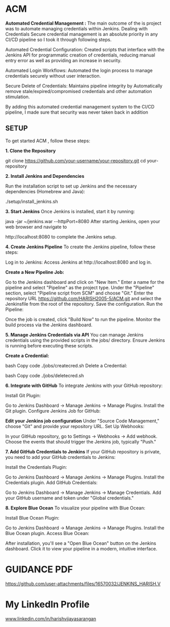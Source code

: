 
# ACM
**Automated Credential Management :**  The main outcome of the is project was to automate managing credentials within Jenkins. Dealing with Credentials Secure credential management is an absolute priority in any CI/CD pipeline so I took it through following steps.

Automated Credential Configuration: Created scripts that interface with the Jenkins API for programmatic creation of credentials, reducing manual entry error as well as providing an increase in security.

Automated Login Workflows: Automated the login process to manage credentials securely without user interaction.

Secure Delete of Credentials: Maintains pipeline integrity by Automatically remove stale/expired/compromised credentials and other automation stimulation.

By adding this automated credential management system to the CI/CD pipeline, I made sure that security was never taken back in addition
## SETUP

To get started ACM  , follow these steps:

**1. Clone the Repository**

git clone https://github.com/your-username/your-repository.git
cd your-repository

**2. Install Jenkins and Dependencies**

Run the installation script to set up Jenkins and the necessary dependencies (Homebrew and Java):

./setup/install_jenkins.sh

**3. Start Jenkins**
Once Jenkins is installed, start it by running:

java -jar ~/jenkins.war --httpPort=8080
After starting Jenkins, open your web browser and navigate to 

http://localhost:8080 
to complete the Jenkins setup.

**4. Create Jenkins Pipeline**
To create the Jenkins pipeline, follow these steps:

Log in to Jenkins: Access Jenkins at http://localhost:8080 and log in.

**Create a New Pipeline Job:**

Go to the Jenkins dashboard and click on "New Item."
Enter a name for the pipeline and select "Pipeline" as the project type.
Under the "Pipeline" section, select "Pipeline script from SCM" and choose "Git."
Enter the repository URL https://github.com/HARISH2005-5/ACM.git  and select the Jenkinsfile from the root of the repository.
Save the configuration.
Run the Pipeline:

Once the job is created, click "Build Now" to run the pipeline.
Monitor the build process via the Jenkins dashboard.

**5. Manage Jenkins Credentials via API**
You can manage Jenkins credentials using the provided scripts in the jobs/ directory. Ensure Jenkins is running before executing these scripts.

**Create a Credential:**

bash
Copy code
./jobs/createcred.sh
Delete a Credential:

bash
Copy code
./jobs/deletecred.sh

**6. Integrate with GitHub**
To integrate Jenkins with your GitHub repository:

Install Git Plugin:

Go to Jenkins Dashboard -> Manage Jenkins -> Manage Plugins.
Install the Git plugin.
Configure Jenkins Job for GitHub:

**Edit your Jenkins job configuration**
Under "Source Code Management," choose "Git" and provide your repository URL.
Set Up Webhooks:

In your GitHub repository, go to Settings -> Webhooks -> Add webhook.
Choose the events that should trigger the Jenkins job, typically "Push."

**7. Add GitHub Credentials to Jenkins**
If your GitHub repository is private, you need to add your GitHub credentials to Jenkins:

Install the Credentials Plugin:

Go to Jenkins Dashboard -> Manage Jenkins -> Manage Plugins.
Install the Credentials plugin.
Add GitHub Credentials:

Go to Jenkins Dashboard -> Manage Jenkins -> Manage Credentials.
Add your GitHub username and token under "Global credentials."

**8. Explore Blue Ocean**
To visualize your pipeline with Blue Ocean:

Install Blue Ocean Plugin:

Go to Jenkins Dashboard -> Manage Jenkins -> Manage Plugins.
Install the Blue Ocean plugin.
Access Blue Ocean:

After installation, you'll see a "Open Blue Ocean" button on the Jenkins dashboard.
Click it to view your pipeline in a modern, intuitive interface.

# GUIDANCE PDF
https://github.com/user-attachments/files/16570032/JENKINS_HARISH.V

# My LinkedIn Profile

www.linkedin.com/in/harishvijayasarangan
